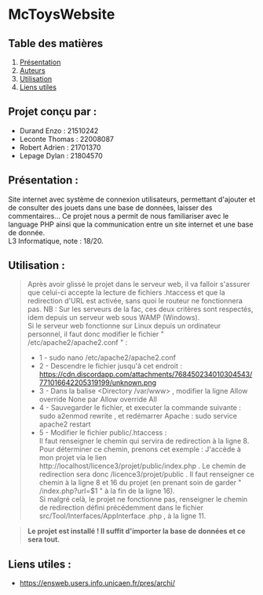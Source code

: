 # McToysWebsite  

## Table des matières

1. [Présentation](#presentation-)
2. [Auteurs](#projet-conçu-par-)
3. [Utilisation](#utilisation-)
4. [Liens utiles](#liens-utiles-)

## Projet conçu par : 

- Durand Enzo : 21510242
- Leconte Thomas : 22008087
- Robert Adrien : 21701370
- Lepage Dylan : 21804570

## Présentation :

Site internet avec système de connexion utilisateurs, permettant d'ajouter et de consulter des jouets dans une base de données, laisser des commentaires... Ce projet nous a permit de nous familiariser avec le language PHP ainsi que la communication entre un site internet et une base de donnée.<br>
L3 Informatique, note : 18/20.

## Utilisation :
>Après avoir glissé le projet dans le serveur web, il va falloir s\'assurer que celui-ci accepte la lecture de fichiers  .htaccess 
>et que la redirection d\'URL est activée, sans quoi le routeur ne fonctionnera pas.   NB :  Sur les serveurs de la fac, ces deux
>critères sont respectés, idem depuis un serveur web sous WAMP (Windows).  
>Si le serveur web fonctionne sur Linux depuis un ordinateur personnel, il faut donc modifier le fichier " /etc/apache2/apache2.conf " :
>- 1 -  sudo nano /etc/apache2/apache2.conf
>- 2 - Descendre le fichier jusqu\'à cet endroit : https://cdn.discordapp.com/attachments/768450234010304543/771016642205319199/unknown.png
>- 3 - Dans la balise  <Directory /var/www> , modifier la ligne  Allow override None  par   Allow override All   
>- 4 - Sauvegarder le fichier, et executer la commande suivante :  sudo a2enmod rewrite , et redémarrer Apache :  sudo service apache2 
>   restart
>- 5 - Modifier le fichier  public/.htaccess  :  
>    Il faut renseigner le chemin qui servira de redirection à la ligne 8. Pour déterminer ce chemin, prenons cet exemple : J\'accède à mon projet via le lien
>    http://localhost/licence3/projet/public/index.php . Le chemin de redirection sera donc  /licence3/projet/public . Il faut
>    renseigner ce chemin à la ligne 8 et 16 du projet (en prenant soin de garder " /index.php?url=$1 " à la fin de la ligne 16).  
>    Si malgré celà, le projet ne fonctionne pas, renseigner le chemin de redirection défini précédemment dans le fichier  src/Tool/Interfaces/AppInterface
>    .php , à la ligne 11.  
    
>**Le projet est installé ! Il suffit d\'importer la base de données et ce sera tout.**   

## Liens utiles :

- https://ensweb.users.info.unicaen.fr/pres/archi/
